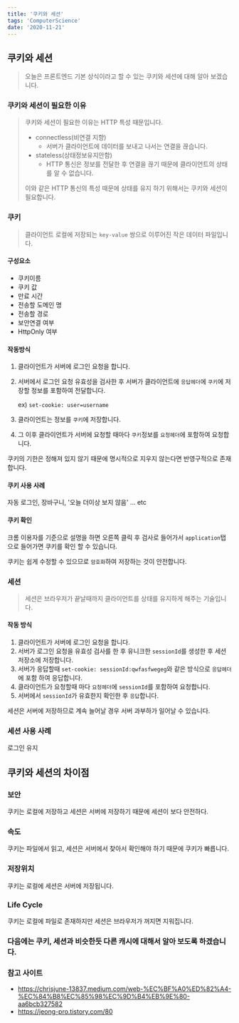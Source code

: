 ```yaml
---
title: '쿠키와 세션'
tags: 'ComputerScience'
date: '2020-11-21'
---
```

## 쿠키와 세션

> 오늘은 프론트엔드 기본 상식이라고 할 수 있는 쿠키와 세션에 대해 알아 보겠습니다.

### 쿠키와 세션이 필요한 이유

> 쿠키와 세션이 필요한 이유는 HTTP 특성 때문입니다.
>
> - connectless(비연결 지향)
>   - 서버가 클라이언트에 데이터를 보내고 나서는 연결을 끊습니다.
> - stateless(상태정보유지안함)
>   - HTTP 통신은 정보를 전달한 후 연결을 끊기 때문에 클라이언트의 상태를 알 수 없습니다.
>
> 이와 같은 HTTP 통신의 특성 때문에 상태를 유지 하기 위해서는 쿠키와 세션이 필요합니다.

### 쿠키

> 클라이언트 로컬에 저장되는 `key-value` 쌍으로 이루어진 작은 데이터 파일입니다.

#### 구성요소

- 쿠키이름
- 쿠키 값
- 만료 시간
- 전송할 도메인 명
- 전송할 경로
- 보안연결 여부
- HttpOnly 여부

#### 작동방식

1. 클라이언트가 서버에 로그인 요청을 합니다.

2. 서버에서 로그인 요청 유효성을 검사한 후 서버가 클라이언트에 `응답헤더`에 `쿠키`에 저장할 정보를 포함하여 전달합니다.

   ex) `set-cookie: user=username`

3. 클라이언트는 정보를 `쿠키`에 저장합니다.

4. 그 이후 클라이언트가 서버에 요청할 때마다 `쿠키`정보를 `요청헤더`에 포함하여 요청합니다.

쿠키의 기한은 정해져 있지 않기 때문에 명시적으로 지우지 않는다면 반영구적으로 존재합니다.

#### 쿠키 사용 사례

자동 로그인, 장바구니, '오늘 더이상 보지 않음' ... etc

#### 쿠키 확인

크롬 이용자를 기준으로 설명을 하면 오른쪽 클릭 후 검사로 들어가서 `application`탭으로 들어가면 쿠키를 확인 할 수 있습니다.

쿠키는 쉽게 수정할 수 있으므로 `암호화`하여 저장하는 것이 안전합니다.

 

### 세션

> 세션은 브라우저가 끝날때까지 클라이언트를 상태를 유지하게 해주는 기술입니다.

#### 작동 방식

1. 클라이언트가 서버에 로그인 요청을 합니다.
2. 서버가 로그인 요청을 유효성 검사를 한 후 유니크한 `sessionId`를 생성한 후 세션 저장소에 저장합니다.
3. 서버가 응답할때 `set-cookie: sessionId:qwfasfwegeg`와 같은 방식으로 `응답헤더`에 포함 하여 응답합니다.
4. 클라이언트가 요청할때 마다 `요청헤더`에 `sessionId`를 포함하여 요청합니다.
5. 서버에서 `sessionId`가 유효한지 확인한 후 `응답`합니다.

세션은 서버에 저장하므로 계속 늘어날 경우 서버 과부하가 일어날 수 있습니다.

### 세션 사용 사례

로그인 유지

## 쿠키와 세션의 차이점

### 보안

쿠키는 로컬에 저장하고 세션은 서버에 저장하기 때문에 세션이 보다 안전하다.

### 속도

쿠키는 파일에서 읽고, 세션은 서버에서 찾아서 확인해야 하기 때문에 쿠키가 빠릅니다.

### 저장위치

쿠키는 로컬에 세션은 서버에 저장됩니다.

### Life Cycle

쿠키는 로컬에 파일로 존재하지만 세션은 브라우저가 꺼지면 지워집니다.



### 다음에는 쿠키, 세션과 비슷한듯 다른 캐시에 대해서 알아 보도록 하겠습니다.



### 참고 사이트

- https://chrisjune-13837.medium.com/web-%EC%BF%A0%ED%82%A4-%EC%84%B8%EC%85%98%EC%9D%B4%EB%9E%80-aa6bcb327582
- https://jeong-pro.tistory.com/80





